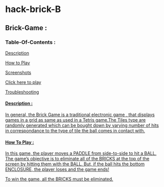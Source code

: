 # hack-brick-B

## Brick-Game :

### Table-Of-Contents :

[Description](#description)  

[How to Play](#Play)

[Screenshots](#screen)

[Click here to play](#link)

[Troubleshooting](#trouble)

<a href="#description">
  
#### Description :

  In general, the Brick Game is a traditional electronic game , that displays games in  a grid as same as used in a Tetris game.The Tiles type are randomly 
generated which can be bought down by varying number of hits in correspondance 
to the type of tile the ball comes in contact with.
 
  <a href="#Play">
  
#### How To Play :
  
  In this game, the player moves a PADDLE from side-to-side to hit a BALL. The game’s objective is to eliminate all of the BRICKS at the top of the screen by hitting them with the BALL. But, if the ball hits the bottom ENCLOSURE, the player loses and the game ends! 

To win the game, all the BRICKS must be eliminated.
  
#### 
